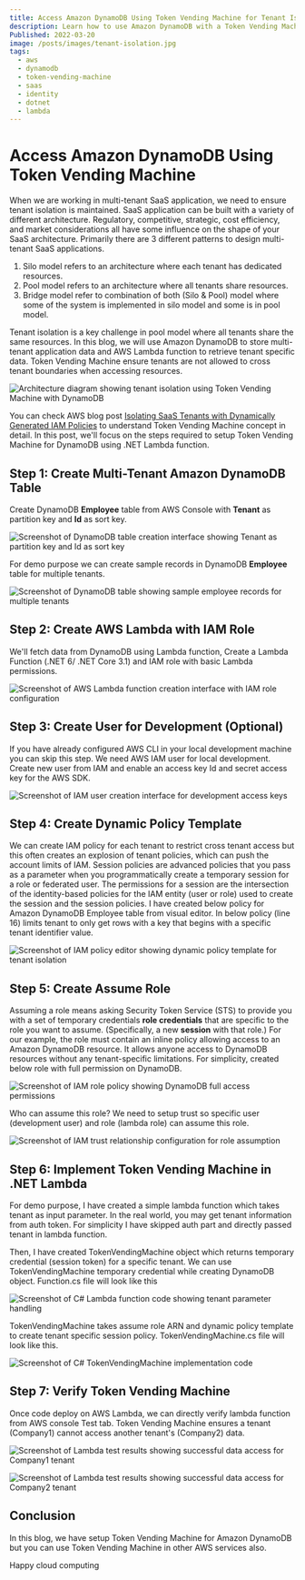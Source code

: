 ```yaml
---
title: Access Amazon DynamoDB Using Token Vending Machine for Tenant Isolation
description: Learn how to use Amazon DynamoDB with a Token Vending Machine to achieve tenant isolation in a multi-tenant SaaS application.
Published: 2022-03-20
image: /posts/images/tenant-isolation.jpg
tags:
  - aws
  - dynamodb
  - token-vending-machine
  - saas
  - identity
  - dotnet
  - lambda
---
```


# Access Amazon DynamoDB Using Token Vending Machine

When we are working in multi-tenant SaaS application, we need to ensure tenant isolation is maintained. SaaS application can be built with a variety of different architecture. Regulatory, competitive, strategic, cost efficiency, and market considerations all have some influence on the shape of your SaaS architecture. Primarily there are 3 different patterns to design multi-tenant SaaS applications.

1. Silo model refers to an architecture where each tenant has dedicated resources.
2. Pool model refers to an architecture where all tenants share resources.
3. Bridge model refer to combination of both (Silo & Pool) model where some of the system is implemented in silo model and some is in pool model.

Tenant isolation is a key challenge in pool model where all tenants share the same resources. In this blog, we will use Amazon DynamoDB to store multi-tenant application data and AWS Lambda function to retrieve tenant specific data. Token Vending Machine ensure tenants are not allowed to cross tenant boundaries when accessing resources.

![Architecture diagram showing tenant isolation using Token Vending Machine with DynamoDB](/posts/images/tenant-isolation-1.png)

You can check AWS blog post [Isolating SaaS Tenants with Dynamically Generated IAM Policies](https://aws.amazon.com/blogs/) to understand Token Vending Machine concept in detail. In this post, we'll focus on the steps required to setup Token Vending Machine for DynamoDB using .NET Lambda function.

## Step 1: Create Multi-Tenant Amazon DynamoDB Table

Create DynamoDB **Employee** table from AWS Console with **Tenant** as partition key and **Id** as sort key.

![Screenshot of DynamoDB table creation interface showing Tenant as partition key and Id as sort key](/posts/images/tenant-isolation-2.png)

For demo purpose we can create sample records in DynamoDB **Employee** table for multiple tenants.

![Screenshot of DynamoDB table showing sample employee records for multiple tenants](/posts/images/tenant-isolation-3.png)

## Step 2: Create AWS Lambda with IAM Role

We'll fetch data from DynamoDB using Lambda function, Create a Lambda Function (.NET 6/ .NET Core 3.1) and IAM role with basic Lambda permissions.

![Screenshot of AWS Lambda function creation interface with IAM role configuration](/posts/images/tenant-isolation-4.png)

## Step 3: Create User for Development (Optional)

If you have already configured AWS CLI in your local development machine you can skip this step. We need AWS IAM user for local development. Create new user from IAM and enable an access key Id and secret access key for the AWS SDK.

![Screenshot of IAM user creation interface for development access keys](/posts/images/tenant-isolation-5.png)

## Step 4: Create Dynamic Policy Template

We can create IAM policy for each tenant to restrict cross tenant access but this often creates an explosion of tenant policies, which can push the account limits of IAM. Session policies are advanced policies that you pass as a parameter when you programmatically create a temporary session for a role or federated user. The permissions for a session are the intersection of the identity-based policies for the IAM entity (user or role) used to create the session and the session policies. I have created below policy for Amazon DynamoDB Employee table from visual editor. In below policy (line 16) limits tenant to only get rows with a key that begins with a specific tenant identifier value.

![Screenshot of IAM policy editor showing dynamic policy template for tenant isolation](/posts/images/tenant-isolation-6.png)

## Step 5: Create Assume Role

Assuming a role means asking Security Token Service (STS) to provide you with a set of temporary credentials **role credentials** that are specific to the role you want to assume. (Specifically, a new **session** with that role.) For our example, the role must contain an inline policy allowing access to an Amazon DynamoDB resource. It allows anyone access to DynamoDB resources without any tenant-specific limitations. For simplicity, created below role with full permission on DynamoDB.

![Screenshot of IAM role policy showing DynamoDB full access permissions](/posts/images/tenant-isolation-7.png)

Who can assume this role? We need to setup trust so specific user (development user) and role (lambda role) can assume this role.

![Screenshot of IAM trust relationship configuration for role assumption](/posts/images/tenant-isolation-8.png)

## Step 6: Implement Token Vending Machine in .NET Lambda

For demo purpose, I have created a simple lambda function which takes tenant as input parameter. In the real world, you may get tenant information from auth token. For simplicity I have skipped auth part and directly passed tenant in lambda function.

Then, I have created TokenVendingMachine object which returns temporary credential (session token) for a specific tenant. We can use TokenVendingMachine temporary credential while creating DynamoDB object. Function.cs file will look like this

![Screenshot of C# Lambda function code showing tenant parameter handling](/posts/images/tenant-isolation-9.png)

TokenVendingMachine takes assume role ARN and dynamic policy template to create tenant specific session policy. TokenVendingMachine.cs file will look like this.

![Screenshot of C# TokenVendingMachine implementation code](/posts/images/tenant-isolation-10.png)

## Step 7: Verify Token Vending Machine

Once code deploy on AWS Lambda, we can directly verify lambda function from AWS console Test tab. Token Vending Machine ensures a tenant (Company1) cannot access another tenant's (Company2) data.

![Screenshot of Lambda test results showing successful data access for Company1 tenant](/posts/images/tenant-isolation-11.png)

![Screenshot of Lambda test results showing successful data access for Company2 tenant](/posts/images/tenant-isolation-12.png)

## Conclusion

In this blog, we have setup Token Vending Machine for Amazon DynamoDB but you can use Token Vending Machine in other AWS services also.

Happy cloud computing